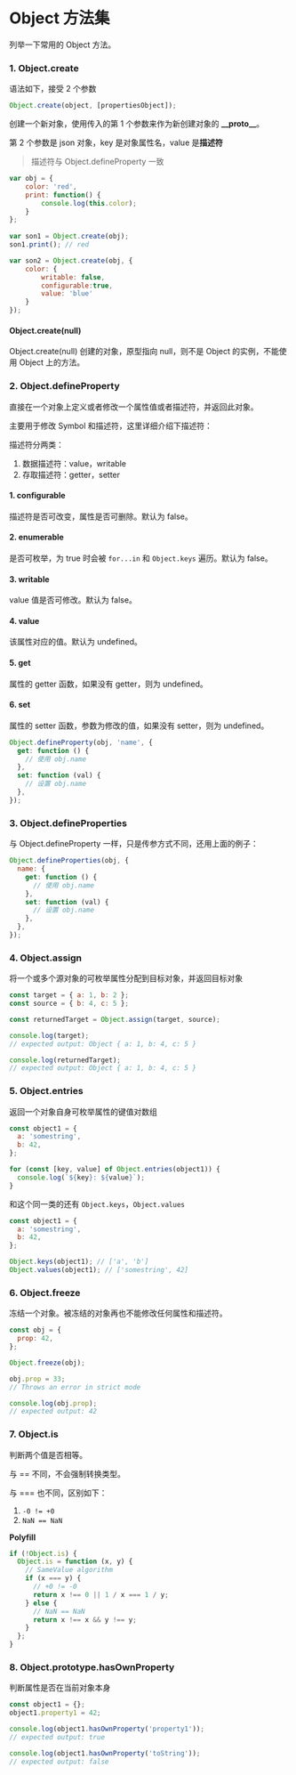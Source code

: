 # Object 方法集

列举一下常用的 Object 方法。

### 1. Object.create

语法如下，接受 2 个参数

```js
Object.create(object, [propertiesObject]);
```

创建一个新对象，使用传入的第 1 个参数来作为新创建对象的 **\_\_proto\_\_**。

第 2 个参数是 json 对象，key 是对象属性名，value 是**描述符**

> 描述符与 Object.defineProperty 一致

```js
var obj = {
    color: 'red',
    print: function() {
        console.log(this.color);
    }
};
​
var son1 = Object.create(obj);
son1.print(); // red

var son2 = Object.create(obj, {
    color: {
        writable: false,
        configurable:true,
        value: 'blue'
    }
});

```

#### Object.create(null)

Object.create(null) 创建的对象，原型指向 null，则不是 Object 的实例，不能使用 Object 上的方法。

### 2. Object.defineProperty

直接在一个对象上定义或者修改一个属性值或者描述符，并返回此对象。

主要用于修改 Symbol 和描述符，这里详细介绍下描述符：

描述符分两类：

1. 数据描述符：value，writable
2. 存取描述符：getter，setter

#### 1. configurable

描述符是否可改变，属性是否可删除。默认为 false。

#### 2. enumerable

是否可枚举，为 true 时会被 `for...in` 和 `Object.keys` 遍历。默认为 false。

#### 3. writable

value 值是否可修改。默认为 false。

#### 4. value

该属性对应的值。默认为 undefined。

#### 5. get

属性的 getter 函数，如果没有 getter，则为 undefined。

#### 6. set

属性的 setter 函数，参数为修改的值，如果没有 setter，则为 undefined。

```js
Object.defineProperty(obj, 'name', {
  get: function () {
    // 使用 obj.name
  },
  set: function (val) {
    // 设置 obj.name
  },
});
```

### 3. Object.defineProperties

与 Object.defineProperty 一样，只是传参方式不同，还用上面的例子：

```js
Object.defineProperties(obj, {
  name: {
    get: function () {
      // 使用 obj.name
    },
    set: function (val) {
      // 设置 obj.name
    },
  },
});
```

### 4. Object.assign

将一个或多个源对象的可枚举属性分配到目标对象，并返回目标对象

```js
const target = { a: 1, b: 2 };
const source = { b: 4, c: 5 };

const returnedTarget = Object.assign(target, source);

console.log(target);
// expected output: Object { a: 1, b: 4, c: 5 }

console.log(returnedTarget);
// expected output: Object { a: 1, b: 4, c: 5 }
```

### 5. Object.entries

返回一个对象自身可枚举属性的键值对数组

```js
const object1 = {
  a: 'somestring',
  b: 42,
};

for (const [key, value] of Object.entries(object1)) {
  console.log(`${key}: ${value}`);
}
```

和这个同一类的还有 `Object.keys`，`Object.values`

```js
const object1 = {
  a: 'somestring',
  b: 42,
};

Object.keys(object1); // ['a', 'b']
Object.values(object1); // ['somestring', 42]
```

### 6. Object.freeze

冻结一个对象。被冻结的对象再也不能修改任何属性和描述符。

```js
const obj = {
  prop: 42,
};

Object.freeze(obj);

obj.prop = 33;
// Throws an error in strict mode

console.log(obj.prop);
// expected output: 42
```

### 7. Object.is

判断两个值是否相等。

与 == 不同，不会强制转换类型。

与 === 也不同，区别如下：

1. `-0 != +0`
2. `NaN == NaN`

**Polyfill**

```js
if (!Object.is) {
  Object.is = function (x, y) {
    // SameValue algorithm
    if (x === y) {
      // +0 != -0
      return x !== 0 || 1 / x === 1 / y;
    } else {
      // NaN == NaN
      return x !== x && y !== y;
    }
  };
}
```

### 8. Object.prototype.hasOwnProperty

判断属性是否在当前对象本身

```js
const object1 = {};
object1.property1 = 42;

console.log(object1.hasOwnProperty('property1'));
// expected output: true

console.log(object1.hasOwnProperty('toString'));
// expected output: false
```
